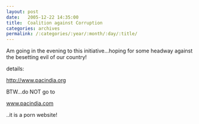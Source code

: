```yaml
---
layout: post
date:	2005-12-22 14:35:00
title:  Coalition against Corruption
categories: archives
permalink: /:categories/:year/:month/:day/:title/
---
```

Am going in the evening to this initiative...hoping for some headway against the besetting evil of our country!

details:

http://www.pacindia.org

BTW...do NOT go to 

www.pacindia.com

..it is a porn website!

